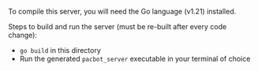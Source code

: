 To compile this server, you will need the Go language (v1.21) installed.

Steps to build and run the server (must be re-built after every code change):
* `go build` in this directory
* Run the generated `pacbot_server` executable in your terminal of choice